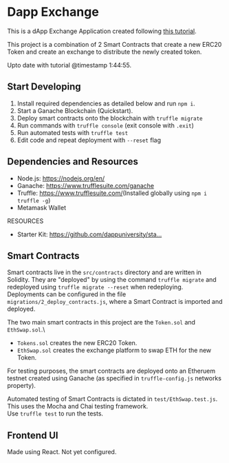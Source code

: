 # Dapp Exchange
This is a dApp Exchange Application created following [this tutorial](https://www.youtube.com/watch?v=99pYGpTWcXM).

This project is a combination of 2 Smart Contracts that create a new ERC20 Token and create an exchange to distribute the newly created token.

Upto date with tutorial @timestamp 1:44:55.

## Start Developing
1. Install required dependencies as detailed below and run `npm i`.
2. Start a Ganache Blockchain (Quickstart).
3. Deploy smart contracts onto the blockchain with `truffle migrate`
4. Run commands with `truffle console` (exit console with `.exit`)
5. Run automated tests with `truffle test`
6. Edit code and repeat deployment with `--reset` flag

## Dependencies and Resources
- Node.js: https://nodejs.org/en/​
- Ganache: https://www.trufflesuite.com/ganache​
- Truffle: https://www.trufflesuite.com/​ (Installed globally using `npm i truffle -g`)
- Metamask Wallet

RESOURCES
- Starter Kit: https://github.com/dappuniversity/sta...​

## Smart Contracts
Smart contracts live in the `src/contracts` directory and are written in Solidity. They are "deployed" by using the command `truffle migrate` and redeployed using `truffle migrate --reset` when redeploying.\
Deployments can be configured in the file `migrations/2_deploy_contracts.js`, where a Smart Contract is imported and deployed.

The two main smart contracts in this project are the `Token.sol` and `EthSwap.sol`.\
- `Tokens.sol` creates the new ERC20 Token.
- `EthSwap.sol` creates the exchange platform to swap ETH for the new Token.

For testing purposes, the smart contracts are deployed onto an Etheruem testnet created using Ganache (as specified in `truffle-config.js` networks property).

Automated testing of Smart Contracts is dictated in `test/EthSwap.test.js`. This uses the Mocha and Chai testing framework.\
Use `truffle test` to run the tests.

## Frontend UI
Made using React. Not yet configured.